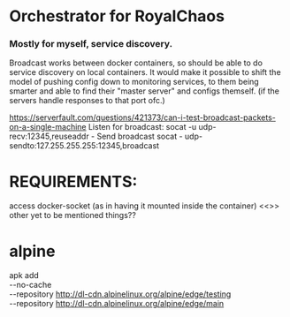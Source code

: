 # Orchestrator for RoyalChaos

### Mostly for myself, service discovery.
Broadcast works between docker containers, so should be able to do service discovery on local containers.
It would make it possible to shift the model of pushing config down to monitoring services, to them being smarter and able to find their "master server" and configs themself. (if the servers handle responses to that port ofc.)

https://serverfault.com/questions/421373/can-i-test-broadcast-packets-on-a-single-machine
Listen for broadcast:
socat -u udp-recv:12345,reuseaddr -
Send broadcast
socat - udp-sendto:127.255.255.255:12345,broadcast


# REQUIREMENTS:
access docker-socket (as in having it mounted inside the container)
<<>> other yet to be mentioned things??

# alpine
apk add \
  --no-cache \
  --repository http://dl-cdn.alpinelinux.org/alpine/edge/testing \
  --repository http://dl-cdn.alpinelinux.org/alpine/edge/main \
  <pkg>
